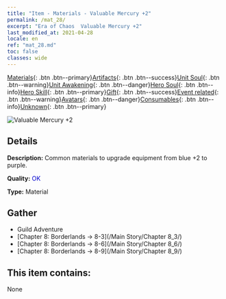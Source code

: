 ```yaml
---
title: "Item - Materials - Valuable Mercury +2"
permalink: /mat_28/
excerpt: "Era of Chaos  Valuable Mercury +2"
last_modified_at: 2021-04-28
locale: en
ref: "mat_28.md"
toc: false
classes: wide
---
```

 [Materials](/Items/){: .btn .btn--primary}[Artifacts](/Items/Artifacts/){: .btn .btn--success}[Unit Soul](/Items/UnitSoul/){: .btn .btn--warning}[Unit Awakening](/Items/UnitAwakening/){: .btn .btn--danger}[Hero Soul](/Items/HeroSoul/){: .btn .btn--info}[Hero Skill](/Items/HeroSkill/){: .btn .btn--primary}[Gift](/Items/Gift/){: .btn .btn--success}[Event related](/Items/Events/){: .btn .btn--warning}[Avatars](/Items/Avatars/){: .btn .btn--danger}[Consumables](/Items/Consumables/){: .btn .btn--info}[Unknown](/Items/Unknown/){: .btn .btn--primary}

 ![Valuable Mercury +2](/images/t/i_cailiao_shuiyin1.png)

## Details
 **Description:** Common materials to upgrade equipment from blue +2 to purple.

 **Quality:** <span style="color: #0000CD">OK</span>

 **Type:** Material

## Gather

*    Guild Adventure 
*    [Chapter 8: Borderlands -> 8-3](/Main Story/Chapter 8_3/) 
*    [Chapter 8: Borderlands -> 8-6](/Main Story/Chapter 8_6/) 
*    [Chapter 8: Borderlands -> 8-9](/Main Story/Chapter 8_9/) 

## This item contains:

  None

